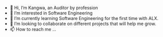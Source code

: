 - 👋 Hi, I’m Kangwa, an Auditor by profession
- 👀 I’m interested in Software Engineering
- 🌱 I’m currently learning Software Engineering for the first time with ALX.
- 💞️ I’m looking to collaborate on different projects that will help me grow.
- 📫 How to reach me ...

<!---
7he-Governor/7he-Governor is a ✨ special ✨ repository because its `README.md` (this file) appears on your GitHub profile.
You can click the Preview link to take a look at your changes.
--->
